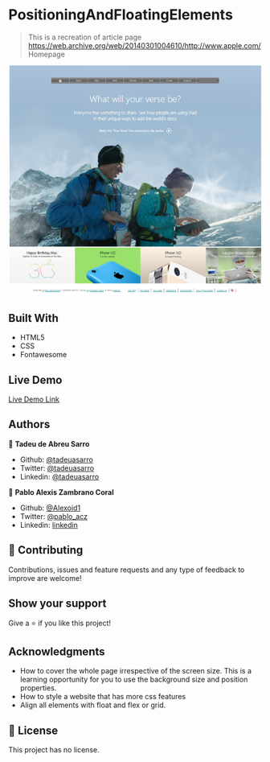 # PositioningAndFloatingElements

> This is a recreation of article page https://web.archive.org/web/20140301004610/http://www.apple.com/ Homepage

![screenshot](./img/screen.png)



## Built With

- HTML5 
- CSS
- Fontawesome

## Live Demo

[Live Demo Link](https://alexoid1.github.io/Building-with-Backgrounds-and-Gradients/)


## Authors

👤 **Tadeu de Abreu Sarro**

- Github: [@tadeuasarro](https://github.com/tadeuasarro)
- Twitter: [@tadeuasarro](https://twitter.com/tadeuasarro)
- Linkedin: [@tadeuasarro](https://www.linkedin.com/in/tadeu-sarro-71481013a/)

👤 **Pablo Alexis Zambrano Coral**

- Github: [@Alexoid1](https://github.com/Alexoid1)
- Twitter: [@pablo_acz](https://twitter.com/pablo_acz)
- Linkedin: [linkedin](https://www.linkedin.com/in/pablo-alexis-zambrano-coral-7a614a189/)

## 🤝 Contributing

Contributions, issues and feature requests and any type of feedback to improve are welcome!

## Show your support

Give a ⭐️ if you like this project!

## Acknowledgments

- How to cover the whole page irrespective  of the screen size. This is a learning opportunity for you to use the background size and position properties.
- How to style a website that has more css features
- Align all elements with float and flex or grid.


## 📝 License

This project has no license.
